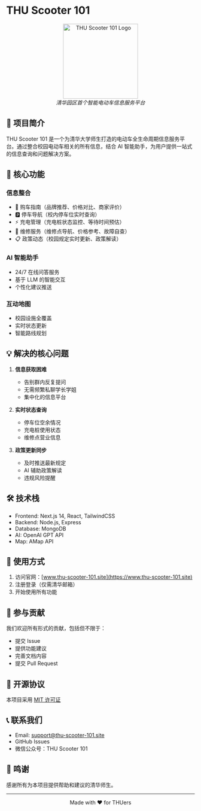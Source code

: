 # THU Scooter 101

<p align="center">
  <img src="public/logo.svg" alt="THU Scooter 101 Logo" width="200"/>
  <br>
  <em>清华园区首个智能电动车信息服务平台</em>
</p>

## 📖 项目简介

THU Scooter 101 是一个为清华大学师生打造的电动车全生命周期信息服务平台。通过整合校园电动车相关的所有信息，结合 AI 智能助手，为用户提供一站式的信息查询和问题解决方案。

## 🚀 核心功能

### 信息整合
- 📱 购车指南（品牌推荐、价格对比、商家评价）
- 🅿️ 停车导航（校内停车位实时查询）
- ⚡ 充电管理（充电桩状态监控、等待时间预估）
- 🔧 维修服务（维修点导航、价格参考、故障自查）
- 📋 政策动态（校园规定实时更新、政策解读）

### AI 智能助手
- 24/7 在线问答服务
- 基于 LLM 的智能交互
- 个性化建议推送

### 互动地图
- 校园设施全覆盖
- 实时状态更新
- 智能路线规划

## 💡 解决的核心问题

1. **信息获取困难**
   - 告别群内反复提问
   - 无需频繁私聊学长学姐
   - 集中化的信息平台

2. **实时状态查询**
   - 停车位空余情况
   - 充电桩使用状态
   - 维修点营业信息

3. **政策更新同步**
   - 及时推送最新规定
   - AI 辅助政策解读
   - 违规风险提醒

## 🛠 技术栈

- Frontend: Next.js 14, React, TailwindCSS
- Backend: Node.js, Express
- Database: MongoDB
- AI: OpenAI GPT API
- Map: AMap API

## 📱 使用方式

1. 访问官网：[www.thu-scooter-101.site](https://www.thu-scooter-101.site)
2. 注册登录（仅需清华邮箱）
3. 开始使用所有功能

## 🤝 参与贡献

我们欢迎所有形式的贡献，包括但不限于：

- 提交 Issue
- 提供功能建议
- 完善文档内容
- 提交 Pull Request

## 📄 开源协议

本项目采用 [MIT 许可证](LICENSE)

## 📞 联系我们

- Email: support@thu-scooter-101.site
- GitHub Issues
- 微信公众号：THU Scooter 101

## 🙏 鸣谢

感谢所有为本项目提供帮助和建议的清华师生。

---

<p align="center">Made with ❤️ for THUers</p>
